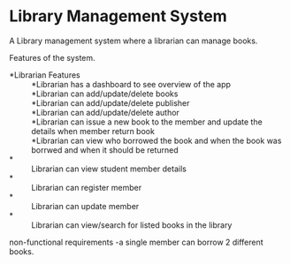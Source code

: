 # Library Management System
A Library management system where a librarian can manage books.

Features of the system.

<dl>
<dt>*Librarian Features<dt>
<dd>*Librarian has a dashboard to see overview of the app</dd>
<dd>*Librarian can add/update/delete books</dd>
<dd>*Librarian can add/update/delete publisher</dd>
<dd>*Librarian can add/update/delete author</dd>
<dd>*Librarian can issue a new book to  the member and update the details when member return book</dd>
<dd>*Librarian can view who borrowed the book and when the book was borrwed and when it should be returned</dd>
*<dd>Librarian can view student member details</dd>
*<dd>Librarian can register member</dd>
*<dd>Librarian can update member</dd>
*<dd>Librarian can view/search for listed books in the library</dd>
</dl>


non-functional requirements
-a single member can borrow 2 different books.